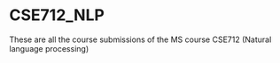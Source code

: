 # CSE712_NLP
These are all the course submissions of the MS course CSE712 (Natural language processing)
